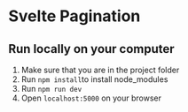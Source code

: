 # Svelte Pagination

## Run locally on your computer

1. Make sure that you are in the project folder
2. Run `npm install`to install node_modules
3. Run `npm run dev`
4. Open `localhost:5000` on your browser